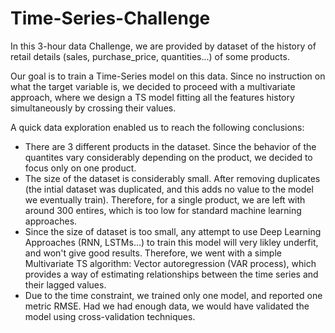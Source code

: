 # Time-Series-Challenge

In this 3-hour data Challenge, we are provided by dataset of the history of retail details (sales, purchase_price, quantities...) of some products.

Our goal is to train a Time-Series model on this data. Since no instruction on what the target variable is, we decided to proceed with a multivariate approach, where we design a TS model fitting all the features history simultaneously by crossing their values.

A quick data exploration enabled us to reach the following conclusions:

- There are 3 different products in the dataset. Since the behavior of the quantites vary considerably depending on the product, we decided to focus only on one product.
- The size of the dataset is considerably small. After removing duplicates (the intial dataset was duplicated, and this adds no value to the model we eventually train). Therefore, for a single product, we are left with around 300 entires, which is too low for standard machine learning approaches.
- Since the size of dataset is too small, any attempt to use Deep Learning Approaches (RNN, LSTMs...) to train this model will very likley underfit, and won't give good results. Therefore, we went with a simple Multivariate TS algorithm: Vector autoregression (VAR process), which provides a way of estimating relationships between the time series and their lagged values.
- Due to the time constraint, we trained only one model, and reported one metric RMSE. Had we had enough data, we would have validated the model using cross-validation techniques. 

